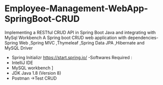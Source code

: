 # Employee-Management-WebApp-SpringBoot-CRUD
 Implementing a RESTful CRUD API in Spring Boot Java and integrating with MySql Workbench
 A Spring boot CRUD web application with dependencies- Spring Web ,Spring MVC ,Thymeleaf ,Spring Data JPA ,Hibernate and MySQL Driver
- Spring Initializr https://start.spring.io/
-Softwares Required : 
- IntelliJ IDE 
- MySQL workbench ]
- JDK Java 1.8 (Version 8) 
- Postman ->Test CRUD
